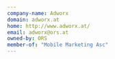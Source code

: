 ```yaml
---
company-name: Adworx
domain: adworx.at
home: http://www.adworx.at/
email: adworx@ors.at
owned-by: ORS
member-of: "Mobile Marketing Asc"
---
```




